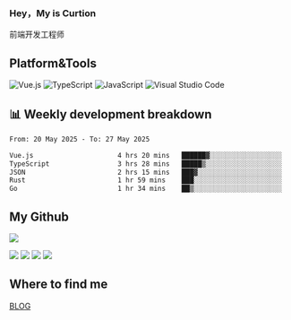 ### Hey，My is Curtion
前端开发工程师
## Platform&Tools

![Vue.js](https://img.shields.io/badge/-Vue.js-4FC08D?style=flat-square&logo=Vue.js&logoColor=white)
![TypeScript](https://img.shields.io/badge/-TypeScript-007ACC?style=flat-square&logo=typescript&logoColor=white)
![JavaScript](https://img.shields.io/badge/-JavaScript-F7DF1E?style=flat-square&logo=javascript&logoColor=black)
![Visual Studio Code](https://img.shields.io/badge/-VSCode-007ACC?style=flat-square&logo=Visual-Studio-Code&logoColor=white)

## 📊 Weekly development breakdown

<!--START_SECTION:waka-->

```txt
From: 20 May 2025 - To: 27 May 2025

Vue.js                     4 hrs 20 mins   ██████▓░░░░░░░░░░░░░░░░░░   27.22 %
TypeScript                 3 hrs 28 mins   █████▒░░░░░░░░░░░░░░░░░░░   21.73 %
JSON                       2 hrs 15 mins   ███▓░░░░░░░░░░░░░░░░░░░░░   14.16 %
Rust                       1 hr 59 mins    ███░░░░░░░░░░░░░░░░░░░░░░   12.44 %
Go                         1 hr 34 mins    ██▒░░░░░░░░░░░░░░░░░░░░░░   09.83 %
```

<!--END_SECTION:waka-->

## My Github

![](http://github-profile-summary-cards.vercel.app/api/cards/profile-details?username=curtion&theme=nord_bright)

![](http://github-profile-summary-cards.vercel.app/api/cards/stats?username=curtion&theme=nord_bright)
![](http://github-profile-summary-cards.vercel.app/api/cards/productive-time?username=curtion&theme=nord_bright&utcOffset=8)
![](http://github-profile-summary-cards.vercel.app/api/cards/repos-per-language?username=curtion&theme=nord_bright)
![](http://github-profile-summary-cards.vercel.app/api/cards/most-commit-language?username=curtion&theme=nord_bright)

## Where to find me

[BLOG](https://blog.3gxk.net)
